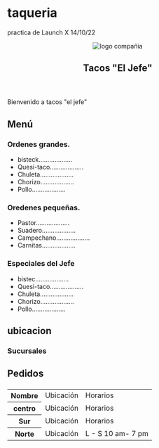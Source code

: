 # taqueria
practica de Launch X 14/10/22
<!DOCTYPE html>
<html lang="en">
<head>
    <meta charset="UTF-8">
    <meta http-equiv="X-UA-Compatible" content="IE=edge">
    <meta name="viewport" content="width=device-width, initial-scale=1.0">
    <title>tacos el jefe</title>
</head>
<body>
    <header>
        <a class="logo">
            <img src="tacos e jefe.png" alt="logo compañia">
            <h2 class="nombre de la compañia">Tacos "El Jefe"</h2>
        </a>
    </header>
    <section>
    <p>Bienvenido a tacos "el jefe"</p>
    <h2>Menú</h2>
    <h3>Ordenes grandes.</h3>
    <ul>
      <li>bisteck...................</li>
      <li>Quesi-taco...................</li>
      <li>Chuleta...................</li>
      <li>Chorizo...................</li>
      <li>Pollo...................</li>
    </ul>
    <h3>Oredenes pequeñas.</h3>
    <ul>
        <li>Pastor...................</li>
        <li>Suadero...................</li>
        <li>Campechano...................</li>
        <li>Carnitas...................</li>
      </ul>
      <h3>Especiales del Jefe</h3>
      <ul>
        <li>bistec...................</li>
        <li>Quesi-taco...................</li>
        <li>Chuleta...................</li>
        <li>Chorizo...................</li>
        <li>Pollo...................</li>
      </ul>
    </section>
    <section>
    <h2>ubicacion</h2>
    <h3>Sucursales</h3>
    <table>
        <tr>
            <th>Nombre</th>
            <td>Ubicación</td>
            <td>Horarios</td>
        </tr>
        <tr>
            <th>centro</th>
            <td>Ubicación</td>
            <td>Horarios</td>
        </tr>  <tr>
            <th>Sur</th>
            <td>Ubicación</td>
            <td>Horarios</td>
        </tr>  <tr>
            <th>Norte</th>
            <td>Ubicación</td>
            <td>L - S 10 am- 7 pm</td>
        </tr>
    </section>
        <h2>Pedidos</h2>
        <h3></h3>
    </table>
    <footer></footer>
</body>
</html>
